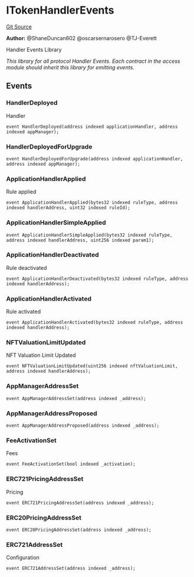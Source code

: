 # ITokenHandlerEvents
[Git Source](https://github.com/thrackle-io/tron/blob/fceb75bbcbc9fcccdbb0ae49e82ea903ed8190d1/src/interfaces/IEvents.sol)

**Author:**
@ShaneDuncan602 @oscarsernarosero @TJ-Everett

Handler Events Library

*This library for all protocol Handler Events. Each contract in the access module should inherit this library for emitting events.*


## Events
### HandlerDeployed
Handler


```solidity
event HandlerDeployed(address indexed applicationHandler, address indexed appManager);
```

### HandlerDeployedForUpgrade

```solidity
event HandlerDeployedForUpgrade(address indexed applicationHandler, address indexed appManager);
```

### ApplicationHandlerApplied
Rule applied


```solidity
event ApplicationHandlerApplied(bytes32 indexed ruleType, address indexed handlerAddress, uint32 indexed ruleId);
```

### ApplicationHandlerSimpleApplied

```solidity
event ApplicationHandlerSimpleApplied(bytes32 indexed ruleType, address indexed handlerAddress, uint256 indexed param1);
```

### ApplicationHandlerDeactivated
Rule deactivated


```solidity
event ApplicationHandlerDeactivated(bytes32 indexed ruleType, address indexed handlerAddress);
```

### ApplicationHandlerActivated
Rule activated


```solidity
event ApplicationHandlerActivated(bytes32 indexed ruleType, address indexed handlerAddress);
```

### NFTValuationLimitUpdated
NFT Valuation Limit Updated


```solidity
event NFTValuationLimitUpdated(uint256 indexed nftValuationLimit, address indexed handlerAddress);
```

### AppManagerAddressSet

```solidity
event AppManagerAddressSet(address indexed _address);
```

### AppManagerAddressProposed

```solidity
event AppManagerAddressProposed(address indexed _address);
```

### FeeActivationSet
Fees


```solidity
event FeeActivationSet(bool indexed _activation);
```

### ERC721PricingAddressSet
Pricing


```solidity
event ERC721PricingAddressSet(address indexed _address);
```

### ERC20PricingAddressSet

```solidity
event ERC20PricingAddressSet(address indexed _address);
```

### ERC721AddressSet
Configuration


```solidity
event ERC721AddressSet(address indexed _address);
```

